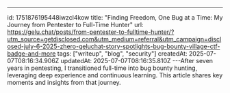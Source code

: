 ---
id: 1751876195448iwzcl4kow
title: "Finding Freedom, One Bug at a Time: My Journey from Pentester to Full-Time Hunter"
url: https://gelu.chat/posts/from-pentester-to-fulltime-hunter/?utm_source=getdisclosed.com&utm_medium=referral&utm_campaign=disclosed-july-6-2025-zhero-geluchat-story-spotlights-bug-bounty-village-ctf-badge-and-more
tags: ["writeup", "blog", "security"]
createdAt: 2025-07-07T08:16:34.906Z
updatedAt: 2025-07-07T08:16:35.810Z
---After seven years in pentesting, I transitioned full-time into bug bounty hunting, leveraging deep experience and continuous learning. This article shares key moments and insights from that journey.
